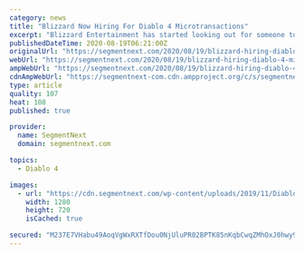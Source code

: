 ```yaml
---
category: news
title: "Blizzard Now Hiring For Diablo 4 Microtransactions"
excerpt: "Blizzard Entertainment has started looking out for someone to create and execute microtransactions in Diablo 4."
publishedDateTime: 2020-08-19T06:21:00Z
originalUrl: "https://segmentnext.com/2020/08/19/blizzard-hiring-diablo-4-microtransactions/"
webUrl: "https://segmentnext.com/2020/08/19/blizzard-hiring-diablo-4-microtransactions/"
ampWebUrl: "https://segmentnext.com/2020/08/19/blizzard-hiring-diablo-4-microtransactions/amp/"
cdnAmpWebUrl: "https://segmentnext-com.cdn.ampproject.org/c/s/segmentnext.com/2020/08/19/blizzard-hiring-diablo-4-microtransactions/amp/"
type: article
quality: 107
heat: 108
published: true

provider:
  name: SegmentNext
  domain: segmentnext.com

topics:
  - Diablo 4

images:
  - url: "https://cdn.segmentnext.com/wp-content/uploads/2019/11/Diablo-4-Rathma-Summoning.jpg"
    width: 1280
    height: 720
    isCached: true

secured: "M237E7VHabu49AoqVgWxRXTfDou0NjUluPR02BPTK85nKqbCwqZMhOxJ0hwy9+LxAzTg1WKTwqPiWWRmvKsIpsFKabF25FNVWbrlJU1mB4DSRxSAUt0up5LQK3sEuio1xqNF6eEgKMSkM6prPPabcpBRBEjopy2d7qrY1mW4P8YL3u46ZdrXSiG3KX/hxy2Uz9t6z3Ax4sE0qM6/h8RdmbjXVJW8O5hGU9s/16fpMteuM3KBRQKEC0xC5vjUhAzM1lnAb46QpZU2ISCzcx9X9mbsN1xyVdYu9psSuG2Y8AzRufQNiw8rREWd/ZAVKSrQRpw7fvn6Rjk2QFH+wVoxGXRbxo3AP+MrtP+Eq+cGowU=;tsQXduSTeve3Are0IVQE9w=="
---
```


